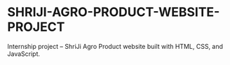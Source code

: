 # SHRIJI-AGRO-PRODUCT-WEBSITE-PROJECT
Internship project – ShriJi Agro Product website built with HTML, CSS, and JavaScript.
